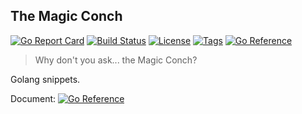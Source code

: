 ## The Magic Conch

[![Go Report Card](https://goreportcard.com/badge/github.com/spongeprojects/magicconch)](https://goreportcard.com/report/github.com/spongeprojects/magicconch)
[![Build Status](https://travis-ci.com/spongeprojects/magicconch.svg?branch=main)](https://travis-ci.com/spongeprojects/magicconch)
[![License](https://img.shields.io/github/license/spongeprojects/magicconch?color=blue)](https://github.com/spongeprojects/magicconch/blob/main/LICENSE)
[![Tags](https://img.shields.io/github/v/tag/spongeprojects/magicconch)](https://github.com/spongeprojects/magicconch/tags)
[![Go Reference](https://pkg.go.dev/badge/github.com/spongeprojects/magicconch.svg)](https://pkg.go.dev/github.com/spongeprojects/magicconch)

> Why don't you ask... the Magic Conch? 

Golang snippets.

Document: [![Go Reference](https://pkg.go.dev/badge/github.com/spongeprojects/magicconch.svg)](https://pkg.go.dev/github.com/spongeprojects/magicconch)
